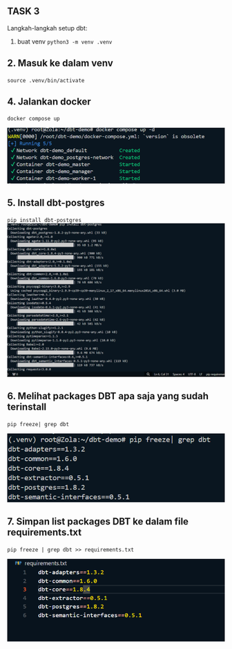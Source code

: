 ## TASK 3 

Langkah-langkah setup dbt:

 1. buat venv
`python3 -m venv .venv`

## 2. Masuk ke dalam venv
`source .venv/bin/activate`

## 4. Jalankan docker 
`docker compose up`

![alt text](<docker compose up .png>)

## 5. Install dbt-postgres
`pip install dbt-postgres`
![alt text](<install dbt-postgres.png>)

## 6. Melihat packages DBT apa saja yang sudah terinstall
`pip freeze| grep dbt`

![alt text](image.png)

## 7. Simpan list packages DBT ke dalam file requirements.txt
 `pip freeze | grep dbt >> requirements.txt`

![alt text](image-1.png)
